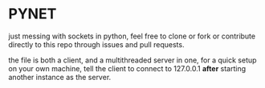 # PYNET
just messing with sockets in python, feel free to clone or fork or contribute directly to this repo through issues and pull requests.

the file is both a client, and a multithreaded server in one, for a quick setup on your own machine, tell the client to connect to 127.0.0.1 **after** starting another instance as the server.
